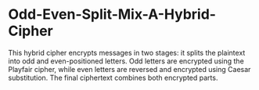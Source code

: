# Odd-Even-Split-Mix-A-Hybrid-Cipher
This hybrid cipher encrypts messages in two stages: it splits the plaintext into odd and even-positioned letters. Odd letters are encrypted using the Playfair cipher, while even letters are reversed and encrypted using Caesar substitution. The final ciphertext combines both encrypted parts.
